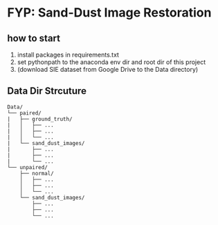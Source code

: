 # FYP: Sand-Dust Image Restoration

## how to start
1. install packages in requirements.txt
2. set pythonpath to the anaconda env dir and root dir of this project
3. (download SIE dataset from Google Drive to the Data directory)

## Data Dir Strcuture
```
Data/
└── paired/
|   ├── ground_truth/
|   │   ├── ...
|   │   ├── ...
|   │   └── ...
|   └── sand_dust_images/
|       ├── ...
|       ├── ...
|       └── ...
└── unpaired/
    ├── normal/
    │   ├── ...
    │   ├── ...
    │   └── ...
    └── sand_dust_images/
        ├── ...
        ├── ...
        └── ...

```
